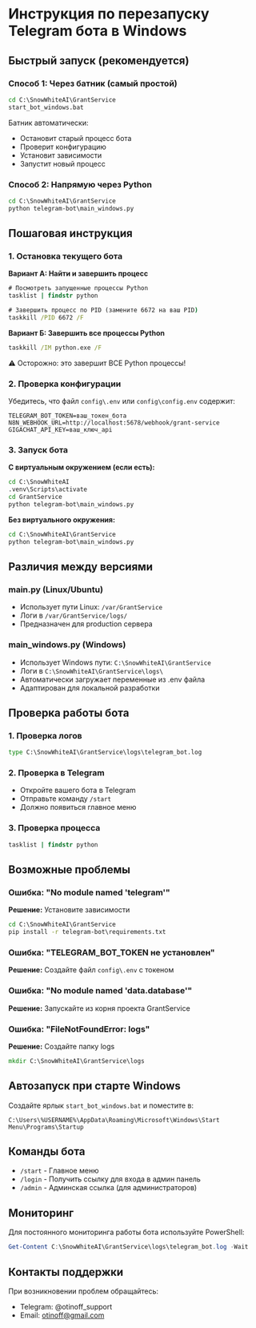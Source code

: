 # Инструкция по перезапуску Telegram бота в Windows

## Быстрый запуск (рекомендуется)

### Способ 1: Через батник (самый простой)
```cmd
cd C:\SnowWhiteAI\GrantService
start_bot_windows.bat
```

Батник автоматически:
- Остановит старый процесс бота
- Проверит конфигурацию
- Установит зависимости
- Запустит новый процесс

### Способ 2: Напрямую через Python
```cmd
cd C:\SnowWhiteAI\GrantService
python telegram-bot\main_windows.py
```

## Пошаговая инструкция

### 1. Остановка текущего бота

**Вариант А: Найти и завершить процесс**
```cmd
# Посмотреть запущенные процессы Python
tasklist | findstr python

# Завершить процесс по PID (замените 6672 на ваш PID)
taskkill /PID 6672 /F
```

**Вариант Б: Завершить все процессы Python**
```cmd
taskkill /IM python.exe /F
```
⚠️ Осторожно: это завершит ВСЕ Python процессы!

### 2. Проверка конфигурации

Убедитесь, что файл `config\.env` или `config\config.env` содержит:
```env
TELEGRAM_BOT_TOKEN=ваш_токен_бота
N8N_WEBHOOK_URL=http://localhost:5678/webhook/grant-service
GIGACHAT_API_KEY=ваш_ключ_api
```

### 3. Запуск бота

**С виртуальным окружением (если есть):**
```cmd
cd C:\SnowWhiteAI
.venv\Scripts\activate
cd GrantService
python telegram-bot\main_windows.py
```

**Без виртуального окружения:**
```cmd
cd C:\SnowWhiteAI\GrantService
python telegram-bot\main_windows.py
```

## Различия между версиями

### main.py (Linux/Ubuntu)
- Использует пути Linux: `/var/GrantService`
- Логи в `/var/GrantService/logs/`
- Предназначен для production сервера

### main_windows.py (Windows)
- Использует Windows пути: `C:\SnowWhiteAI\GrantService`
- Логи в `C:\SnowWhiteAI\GrantService\logs\`
- Автоматически загружает переменные из .env файла
- Адаптирован для локальной разработки

## Проверка работы бота

### 1. Проверка логов
```cmd
type C:\SnowWhiteAI\GrantService\logs\telegram_bot.log
```

### 2. Проверка в Telegram
- Откройте вашего бота в Telegram
- Отправьте команду `/start`
- Должно появиться главное меню

### 3. Проверка процесса
```cmd
tasklist | findstr python
```

## Возможные проблемы

### Ошибка: "No module named 'telegram'"
**Решение:** Установите зависимости
```cmd
cd C:\SnowWhiteAI\GrantService
pip install -r telegram-bot\requirements.txt
```

### Ошибка: "TELEGRAM_BOT_TOKEN не установлен"
**Решение:** Создайте файл `config\.env` с токеном

### Ошибка: "No module named 'data.database'"
**Решение:** Запускайте из корня проекта GrantService

### Ошибка: "FileNotFoundError: logs"
**Решение:** Создайте папку logs
```cmd
mkdir C:\SnowWhiteAI\GrantService\logs
```

## Автозапуск при старте Windows

Создайте ярлык `start_bot_windows.bat` и поместите в:
```
C:\Users\%USERNAME%\AppData\Roaming\Microsoft\Windows\Start Menu\Programs\Startup
```

## Команды бота

- `/start` - Главное меню
- `/login` - Получить ссылку для входа в админ панель
- `/admin` - Админская ссылка (для администраторов)

## Мониторинг

Для постоянного мониторинга работы бота используйте PowerShell:
```powershell
Get-Content C:\SnowWhiteAI\GrantService\logs\telegram_bot.log -Wait
```

## Контакты поддержки

При возникновении проблем обращайтесь:
- Telegram: @otinoff_support
- Email: otinoff@gmail.com